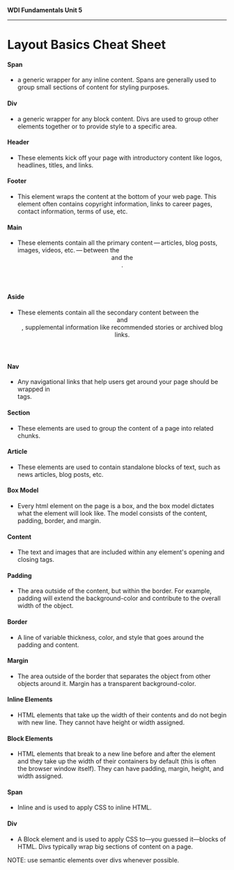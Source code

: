 **WDI Fundamentals Unit 5**

---

# Layout Basics Cheat Sheet

#### Span
* a generic wrapper for any inline content. Spans are generally used to group small sections of content for styling purposes.

#### Div
* a generic wrapper for any block content. Divs are used to group other elements together or to provide style to a specific area.

#### Header
* These elements kick off your page with introductory content like logos, headlines, titles, and links.

#### Footer
* This element wraps the content at the bottom of your web page. This element often contains copyright information, links to career pages, contact information, terms of use, etc.

#### Main
* These elements contain all the primary content — articles, blog posts, images, videos, etc. — between the <header> and the <footer>.

#### Aside
* These elements contain all the secondary content between the <header> and <footer>, supplemental information like recommended stories or archived blog links.

#### Nav
* Any navigational links that help users get around your page should be wrapped in <nav> tags.

#### Section
* These elements are used to group the content of a page into related chunks.

#### Article
* These elements are used to contain standalone blocks of text, such as news articles, blog posts, etc.

#### Box Model
* Every html element on the page is a box, and the box model dictates what the element will look like. The model consists of the content, padding, border, and margin.

#### Content
* The text and images that are included within any element's opening and closing tags.

#### Padding
* The area outside of the content, but within the border. For example, padding will extend the background-color and contribute to the overall width of the object.

#### Border
* A line of variable thickness, color, and style that goes around the padding and content.

#### Margin
* The area outside of the border that separates the object from other objects around it. Margin has a transparent background-color.

#### Inline Elements
* HTML elements that take up the width of their contents and do not begin with new line. They cannot have height or width assigned.

#### Block Elements
* HTML elements that break to a new line before and after the element and they take up the width of their containers by default (this is often the browser window itself). They can have padding, margin, height, and width assigned.

#### Span
* Inline and is used to apply CSS to inline HTML.

#### Div
* A Block element and is used to apply CSS to—you guessed it—blocks of HTML. Divs typically wrap big sections of content on a page.

NOTE: use semantic elements over divs whenever possible.
